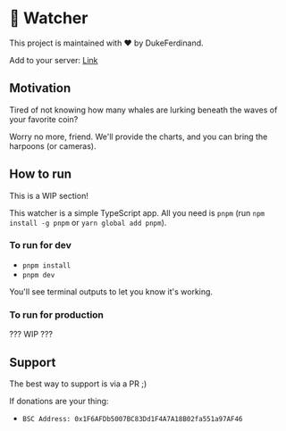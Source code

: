 # 🐋 Watcher
This project is maintained with ❤️ by DukeFerdinand.

Add to your server: [Link](https://discord.com/api/oauth2/authorize?client_id=909128952658948167&permissions=395137271872&scope=bot)

## Motivation
Tired of not knowing how many whales are lurking beneath the waves of your favorite coin?

Worry no more, friend. We'll provide the charts, and you can bring the harpoons (or cameras).

## How to run
This is a WIP section!

This watcher is a simple TypeScript app. All you need is `pnpm` (run `npm install -g pnpm` or `yarn global add pnpm`).

### To run for dev
- `pnpm install`
- `pnpm dev`

You'll see terminal outputs to let you know it's working.

### To run for production
??? WIP ???

## Support

The best way to support is via a PR ;)

If donations are your thing:
- `BSC Address: 0x1F6AFDb5007BC83Dd1F4A7A18B02fa551a97AF46`